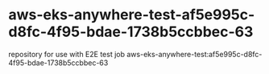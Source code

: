 # aws-eks-anywhere-test-af5e995c-d8fc-4f95-bdae-1738b5ccbbec-63
repository for use with E2E test job aws-eks-anywhere-test:af5e995c-d8fc-4f95-bdae-1738b5ccbbec-63
